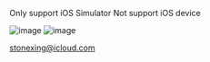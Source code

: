 Only support iOS Simulator
Not support iOS device

![image](http://t1.qpic.cn/mblogpic/12d52f4112038da73138/2000.jpg)
![image](http://t1.qpic.cn/mblogpic/1aa300e1445d081cab0e/2000.jpg)

stonexing@icloud.com